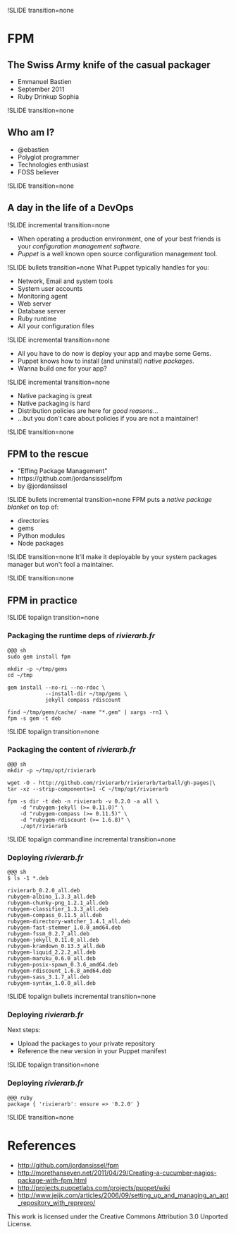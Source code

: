 !SLIDE transition=none
# FPM #
## The Swiss Army knife of the casual packager ##
<ul class="title_desc">
<li>Emmanuel Bastien</li>
<li>September 2011</li>
<li>Ruby Drinkup Sophia</li>
</ul>

!SLIDE transition=none
## Who am I? ##
* @ebastien
* Polyglot programmer
* Technologies enthusiast
* FOSS believer

!SLIDE transition=none
## A day in the life of a DevOps ##

!SLIDE incremental transition=none
* When operating a production environment, one of your best friends is your *configuration management software*.
* *Puppet* is a well known open source configuration management tool.

!SLIDE bullets transition=none
What Puppet typically handles for you:

* Network, Email and system tools
* System user accounts
* Monitoring agent
* Web server
* Database server
* Ruby runtime
* All your configuration files

!SLIDE incremental transition=none
* All you have to do now is deploy your app and maybe some Gems.
* Puppet knows how to install (and uninstall) *native packages*.
* Wanna build one for your app?

!SLIDE incremental transition=none
* Native packaging is <span class="good">great</span>
* Native packaging is <span class="bad">hard</span>
* Distribution policies are here for *good reasons*...
* ...but you don't care about policies if you are not a maintainer!

!SLIDE transition=none
## FPM to the rescue ##
<ul class="title_desc">
<li>"Effing Package Management"</li>
<li>https://github.com/jordansissel/fpm</li>
<li>by @jordansissel</li>
</ul>

!SLIDE bullets incremental transition=none
FPM puts a *native package blanket* on top of:

* directories
* gems
* Python modules
* Node packages

!SLIDE transition=none
It'll make it deployable by your system packages manager but won't fool a maintainer.

!SLIDE transition=none
## FPM in practice ##

!SLIDE topalign transition=none
### Packaging the runtime deps of *rivierarb.fr* ###
    @@@ sh
    sudo gem install fpm
    
    mkdir -p ~/tmp/gems
    cd ~/tmp
    
    gem install --no-ri --no-rdoc \
                --install-dir ~/tmp/gems \
                jekyll compass rdiscount
    
    find ~/tmp/gems/cache/ -name "*.gem" | xargs -rn1 \
    fpm -s gem -t deb

!SLIDE topalign transition=none
### Packaging the content of *rivierarb.fr* ###
    @@@ sh
    mkdir -p ~/tmp/opt/rivierarb
    
    wget -O - http://github.com/rivierarb/rivierarb/tarball/gh-pages|\
    tar -xz --strip-components=1 -C ~/tmp/opt/rivierarb
    
    fpm -s dir -t deb -n rivierarb -v 0.2.0 -a all \
        -d "rubygem-jekyll (>= 0.11.0)" \
        -d "rubygem-compass (>= 0.11.5)" \
        -d "rubygem-rdiscount (>= 1.6.8)" \
        ./opt/rivierarb

!SLIDE topalign commandline incremental transition=none
### Deploying *rivierarb.fr* ###
    @@@ sh
    $ ls -1 *.deb
    
    rivierarb_0.2.0_all.deb
    rubygem-albino_1.3.3_all.deb
    rubygem-chunky-png_1.2.1_all.deb
    rubygem-classifier_1.3.3_all.deb
    rubygem-compass_0.11.5_all.deb
    rubygem-directory-watcher_1.4.1_all.deb
    rubygem-fast-stemmer_1.0.0_amd64.deb
    rubygem-fssm_0.2.7_all.deb
    rubygem-jekyll_0.11.0_all.deb
    rubygem-kramdown_0.13.3_all.deb
    rubygem-liquid_2.2.2_all.deb
    rubygem-maruku_0.6.0_all.deb
    rubygem-posix-spawn_0.3.6_amd64.deb
    rubygem-rdiscount_1.6.8_amd64.deb
    rubygem-sass_3.1.7_all.deb
    rubygem-syntax_1.0.0_all.deb

!SLIDE topalign bullets incremental transition=none
### Deploying *rivierarb.fr* ###
Next steps:

* Upload the packages to your private repository
* Reference the new version in your Puppet manifest

!SLIDE topalign transition=none
### Deploying *rivierarb.fr* ###
    @@@ ruby
    package { 'rivierarb': ensure => '0.2.0' }

!SLIDE transition=none
# References #
* <http://github.com/jordansissel/fpm>
* <http://morethanseven.net/2011/04/29/Creating-a-cucumber-nagios-package-with-fpm.html>
* <http://projects.puppetlabs.com/projects/puppet/wiki>
* <http://www.jejik.com/articles/2006/09/setting_up_and_managing_an_apt_repository_with_reprepro/>

<p class="license">This work is licensed under the Creative Commons Attribution 3.0 Unported License.</p>
